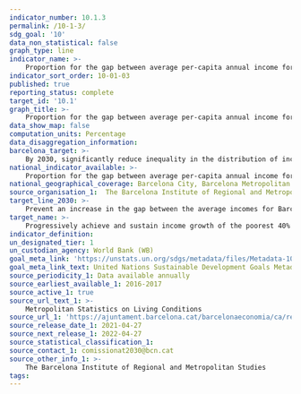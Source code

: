 ```yaml
---
indicator_number: 10.1.3
permalink: /10-1-3/
sdg_goal: '10'
data_non_statistical: false
graph_type: line
indicator_name: >-
    Proportion for the gap between average per-capita annual income for Barcelona city and the Barcelona Metropolitan Area
indicator_sort_order: 10-01-03
published: true
reporting_status: complete
target_id: '10.1'
graph_title: >-
    Proportion for the gap between average per-capita annual income for Barcelona city and the Barcelona Metropolitan Area
data_show_map: false
computation_units: Percentage
data_disaggregation_information: 
barcelona_target: >-
    By 2030, significantly reduce inequality in the distribution of income in Barcelona, while preventing the city’s average Gross Available Family Income differing from the Metropolitan average
national_indicator_available: >-
    Proportion for the gap between average per-capita annual income for Barcelona city and the Barcelona Metropolitan Area
national_geographical_coverage: Barcelona City, Barcelona Metropolitan Area
source_organisation_1:  The Barcelona Institute of Regional and Metropolitan Studies 
target_line_2030: >-
    Prevent an increase in the gap between the average incomes for Barcelona and the Barcelona Metropolitan Area. Target value 2030: Equal to or less than 11.1%
target_name: >-
    Progressively achieve and sustain income growth of the poorest 40% of the population at a rate higher than the national average
indicator_definition:
un_designated_tier: 1
un_custodian_agency: World Bank (WB)
goal_meta_link: 'https://unstats.un.org/sdgs/metadata/files/Metadata-10-01-01.pdf'
goal_meta_link_text: United Nations Sustainable Development Goals Metadata (pdf 894kB)
source_periodicity_1: Data available annually
source_earliest_available_1: 2016-2017
source_active_1: true
source_url_text_1: >-
    Metropolitan Statistics on Living Conditions
source_url_1: 'https://ajuntament.barcelona.cat/barcelonaeconomia/ca/rendafamiliar/renda-familiar/distribucio-territorial-de-la-renda-familiar-disponible-capita'
source_release_date_1: 2021-04-27
source_next_release_1: 2022-04-27
source_statistical_classification_1: 
source_contact_1: comissionat2030@bcn.cat
source_other_info_1: >-
    The Barcelona Institute of Regional and Metropolitan Studies 
tags:
---
```

